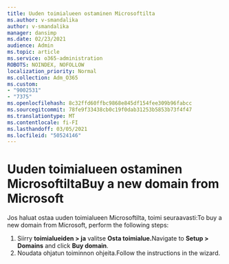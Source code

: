 ```yaml
---
title: Uuden toimialueen ostaminen Microsoftilta
ms.author: v-smandalika
author: v-smandalika
manager: dansimp
ms.date: 02/23/2021
audience: Admin
ms.topic: article
ms.service: o365-administration
ROBOTS: NOINDEX, NOFOLLOW
localization_priority: Normal
ms.collection: Adm_O365
ms.custom:
- "9002531"
- "7375"
ms.openlocfilehash: 8c32ffd60ffbc9868e845df154fee309b96fabcc
ms.sourcegitcommit: 78fe9f33438cb0c19f0dab31253b5853b73f4f47
ms.translationtype: MT
ms.contentlocale: fi-FI
ms.lasthandoff: 03/05/2021
ms.locfileid: "50524146"
---
```

# <a name="buy-a-new-domain-from-microsoft"></a><span data-ttu-id="51473-102">Uuden toimialueen ostaminen Microsoftilta</span><span class="sxs-lookup"><span data-stu-id="51473-102">Buy a new domain from Microsoft</span></span>

<span data-ttu-id="51473-103">Jos haluat ostaa uuden toimialueen Microsoftilta, toimi seuraavasti:</span><span class="sxs-lookup"><span data-stu-id="51473-103">To buy a new domain from Microsoft, perform the following steps:</span></span>

1. <span data-ttu-id="51473-104">Siirry **toimialueiden > ja** valitse **Osta toimialue.**</span><span class="sxs-lookup"><span data-stu-id="51473-104">Navigate to **Setup > Domains** and click **Buy domain**.</span></span> 
2. <span data-ttu-id="51473-105">Noudata ohjatun toiminnon ohjeita.</span><span class="sxs-lookup"><span data-stu-id="51473-105">Follow the instructions in the wizard.</span></span>